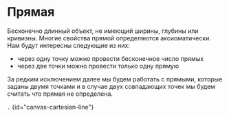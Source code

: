 # Прямая

Бесконечно длинный объект, не имеющий ширины, глубины или кривизны. Многие свойства прямой определяются аксиоматически.
Нам будут интересны следующие из них:

- через одну точку можно провести бесконечное число прямых
- через две точки можно провести только одну прямую

За редким исключением далее мы будем работать с прямыми, которые заданы двумя точками и в случае двух совпадающих точек
мы будем считать что прямая не определена.

```.``` {id="canvas-cartesian-line"}